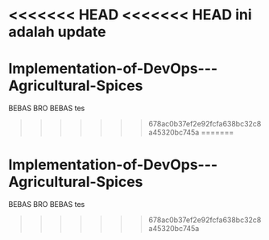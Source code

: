 <<<<<<< HEAD
<<<<<<< HEAD
ini adalah update
=======
# Implementation-of-DevOps---Agricultural-Spices
BEBAS BRO BEBAS
tes
>>>>>>> 678ac0b37ef2e92fcfa638bc32c8a45320bc745a
=======
# Implementation-of-DevOps---Agricultural-Spices
BEBAS BRO BEBAS
tes
>>>>>>> 678ac0b37ef2e92fcfa638bc32c8a45320bc745a
